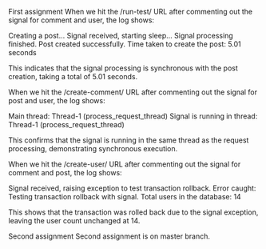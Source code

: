 First assignment
When we hit the /run-test/ URL after commenting out the signal for comment and user, the log shows:

Creating a post...
Signal received, starting sleep...
Signal processing finished.
Post created successfully.
Time taken to create the post: 5.01 seconds

This indicates that the signal processing is synchronous with the post creation, taking a total of 5.01 seconds.


When we hit the /create-comment/ URL after commenting out the signal for post and user, the log shows:

Main thread: Thread-1 (process_request_thread)
Signal is running in thread: Thread-1 (process_request_thread)

This confirms that the signal is running in the same thread as the request processing, demonstrating synchronous execution.

When we hit the /create-user/ URL after commenting out the signal for comment and post, the log shows:

Signal received, raising exception to test transaction rollback.
Error caught: Testing transaction rollback with signal.
Total users in the database: 14

This shows that the transaction was rolled back due to the signal exception, leaving the user count unchanged at 14.

Second assignment
Second assignment is on master branch.